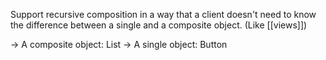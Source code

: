
Support recursive composition in a way that a client doesn't need to know the difference between a single and a composite object. (Like [[views]])

-> A composite object: List
-> A single object: Button




